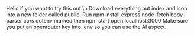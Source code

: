Hello if you want to try this out \n
Download everything put index and icon into a new folder called public.
Run npm install express node-fetch body-parser cors dotenv marked
then npm start
open localhost:3000 
Make sure you put an openrouter key into .env so you can use the AI aspect.
